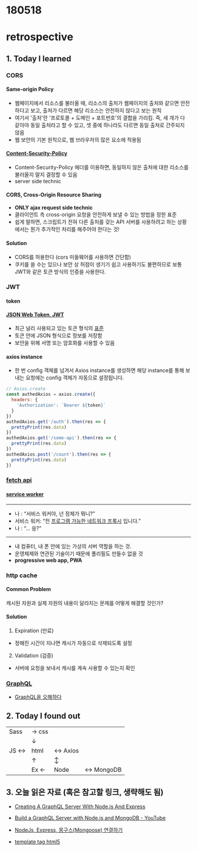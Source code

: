 # 180518
# retrospective

## 1. Today I learned

### CORS

#### Same-origin Policy
- 웹페이지에서 리소스를 불러올 때, 리소스의 출처가 웹페이지의 출처와 같으면 안전하다고 보고, 출처가 다르면 해당 리소스는 안전하지 않다고 보는 원칙
- 여기서 '출처'란 '프로토콜 + 도메인 + 포트번호'의 결합을 가리킴. 즉, 세 개가 다 같아야 동일 출처라고 할 수 있고, 셋 중에 하나라도 다르면 동일 출처로 간주되지 않음
- 웹 보안의 기본 원칙으로, 웹 브라우저의 많은 요소에 적용됨

#### [Content-Security-Policy](https://developers.google.com/web/fundamentals/security/csp/?hl=ko)
- Content-Security-Policy 헤더를 이용하면, 동일하지 않은 출처에 대한 리소스를 불러올지 말지 결정할 수 있음
- server side technic

#### CORS, Cross-Origin Resource Sharing
- **ONLY ajax request side technic**
- 클라이언트 측 cross-origin 요청을 안전하게 보낼 수 있는 방법을 정한 표준
- 쉽게 말하면, 스크립트가 전혀 다른 출처를 갖는 API 서버를 사용하려고 하는 상황에서는 뭔가 추가적인 처리를 해주어야 한다는 것!


#### Solution
- CORS를 허용한다 (cors 미들웨어를 사용하면 간단함)
- 쿠키를 쓸 수는 있으나 보안 상 허점이 생기기 쉽고 사용하기도 불편하므로 보통 JWT와 같은 토큰 방식의 인증을 사용한다.





### JWT

#### token

#### [JSON Web Token, JWT](https://jwt.io/)
- 최근 널리 사용되고 있는 토큰 형식의 [표준](https://tools.ietf.org/html/rfc7519)
- 토큰 안에 JSON 형식으로 정보를 저장함
- 보안을 위해 서명 또는 암호화를 사용할 수 있음

#### axios instance

- 한 번 config 객체를 넘겨서 Axios instance를 생성하면 해당 instance를 통해 보내는 요청에는 config 객체가 자동으로 설정됩니다.

```js
// Axios.create
const authedAxios = axios.create({
  headers: {
    'Authorization': `Bearer ${token}`
  }
})
authedAxios.get('/auth').then(res => {
  prettyPrint(res.data)
})
authedAxios.get('/some-api').then(res => {
  prettyPrint(res.data)
})
authedAxios.post('/count').then(res => {
  prettyPrint(res.data)
})
```


### [fetch api](http://hacks.mozilla.or.kr/2015/05/this-api-is-so-fetching/)

#### [service worker](https://developers.google.com/web/fundamentals/primers/service-workers/?hl=ko)


---
- 나 : “서비스 워커야, 넌 정체가 뭐니?”
- 서비스 워커: “전 [프로그램 가능한 네트워크 프록시](https://b.limminho.com/archives/1384) 입니다.”
- 나 : “… 응?”
---


- 내 컴퓨터, 내 폰 안에 있는 가상의 서버 역할을 하는 것.
- 운영체제와 연관된 기술이기 때문에 폴리필도 만들수 없을 것
- **progressive web app, PWA**



### http cache

#### Common Problem
캐시된 자원과 실제 자원의 내용이 달라지는 문제를 
어떻게 해결할 것인가?

#### Solution
1. Expiration (만료)
- 정해진 시간이 지나면 캐시가 자동으로 삭제되도록 설정
2. Validation (검증)
- 서버에 요청을 보내서 캐시를 계속 사용할 수 있는지 확인


### [GraphQL](https://graphql.org/)

- [GraphQL을 오해하다](https://medium.com/@FourwingsY/graphql%EC%9D%84-%EC%98%A4%ED%95%B4%ED%95%98%EB%8B%A4-3216f404134)



## 2. Today I found out

|      |        |        |            |
|------|--------|--------|------------|
| Sass | → css  |        |            |
|      |   ↓    |        |            |
| JS ↔ | html   | ↔ Axios|            |
|      |    ↑   |    ↕   |            |
|      |   Ex ← |  Node  |   ↔ MongoDB| 




## 3. 오늘 읽은 자료 (혹은 참고할 링크, 생략해도 됨)

- [Creating A GraphQL Server With Node.js And Express](https://medium.com/codingthesmartway-com-blog/creating-a-graphql-server-with-node-js-and-express-f6dddc5320e1)

- [Build a GraphQL Server with Node.js and MongoDB - YouTube](https://www.youtube.com/watch?v=291i04TfGb0)

- [NodeJs, Express, 몽구스(Mongoose) 연결하기](https://www.zerocho.com/category/NodeJS/post/57924d1e8241b6f43951af1a)

- [template tag html5](https://www.html5rocks.com/ko/tutorials/webcomponents/template/)